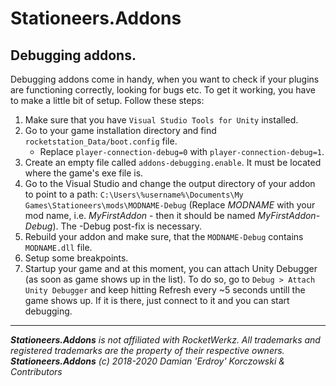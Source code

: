 # Stationeers.Addons

## Debugging addons.
Debugging addons come in handy, when you want to check if your plugins are functioning correctly, looking for bugs etc.
To get it working, you have to make a little bit of setup. Follow these steps:
1. Make sure that you have `Visual Studio Tools for Unity` installed.
2. Go to your game installation directory and find `rocketstation_Data/boot.config` file.
    * Replace `player-connection-debug=0` with `player-connection-debug=1`.
3. Create an empty file called `addons-debugging.enable`. It must be located where the game's exe file is.
4. Go to the Visual Studio and change the output directory of your addon to point to a path: `C:\Users\%username%\Documents\My Games\Stationeers\mods\MODNAME-Debug` (Replace *MODNAME* with your mod name, i.e. *MyFirstAddon* - then it should be named *MyFirstAddon-Debug*).
The -Debug post-fix is necessary.
5. Rebuild your addon and make sure, that the `MODNAME-Debug` contains `MODNAME.dll` file.
6. Setup some breakpoints.
7. Startup your game and at this moment, you can attach Unity Debugger (as soon as game shows up in the list). To do so, go to `Debug > Attach Unity Debugger` and keep hitting Refresh every ~5 seconds untill the game shows up. If it is there, just connect to it and you can start debugging.

___
***Stationeers.Addons** is not affiliated with RocketWerkz. All trademarks and registered trademarks are the property of their respective owners.*<br>
***Stationeers.Addons** (c) 2018-2020 Damian 'Erdroy' Korczowski & Contributors*
